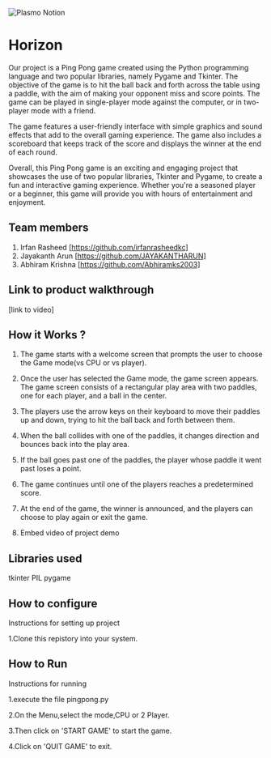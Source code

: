![Plasmo Notion](https://user-images.githubusercontent.com/64391274/219694678-8f1a2829-b0b2-41de-9152-4c4a4e43c2d5.png)



# Horizon
Our project is a Ping Pong game created using the Python programming language and two popular libraries, namely Pygame and Tkinter. The objective of the game is to hit the ball back and forth across the table using a paddle, with the aim of making your opponent miss and score points. The game can be played in single-player mode against the computer, or in two-player mode with a friend.

The game features a user-friendly interface with simple graphics and sound effects that add to the overall gaming experience. The game also includes a scoreboard that keeps track of the score and displays the winner at the end of each round.

Overall, this Ping Pong game is an exciting and engaging project that showcases the use of two popular libraries, Tkinter and Pygame, to create a fun and interactive gaming experience. Whether you're a seasoned player or a beginner, this game will provide you with hours of entertainment and enjoyment.
## Team members
1. Irfan Rasheed [https://github.com/irfanrasheedkc]
2. Jayakanth Arun [https://github.com/JAYAKANTHARUN]
3. Abhiram Krishna [https://github.com/Abhiramks2003]
## Link to product walkthrough
[link to video]
## How it Works ?
1. The game starts with a welcome screen that prompts the user to choose the Game mode(vs CPU or vs player).

2. Once the user has selected the Game mode, the game screen appears. The game screen consists of a rectangular play area with two paddles, one for each player, and a ball in the center.

3. The players use the arrow keys on their keyboard to move their paddles up and down, trying to hit the ball back and forth between them.

4. When the ball collides with one of the paddles, it changes direction and bounces back into the play area.

5. If the ball goes past one of the paddles, the player whose paddle it went past loses a point.

6. The game continues until one of the players reaches a predetermined score.

7. At the end of the game, the winner is announced, and the players can choose to play again or exit the game.
2. Embed video of project demo
## Libraries used
tkinter
PIL
pygame

## How to configure
Instructions for setting up project

1.Clone this repistory into your system.


## How to Run
Instructions for running

1.execute the file pingpong.py

2.On the Menu,select the mode,CPU or 2 Player.

3.Then click on 'START GAME' to start the game.

4.Click on 'QUIT GAME' to exit.

